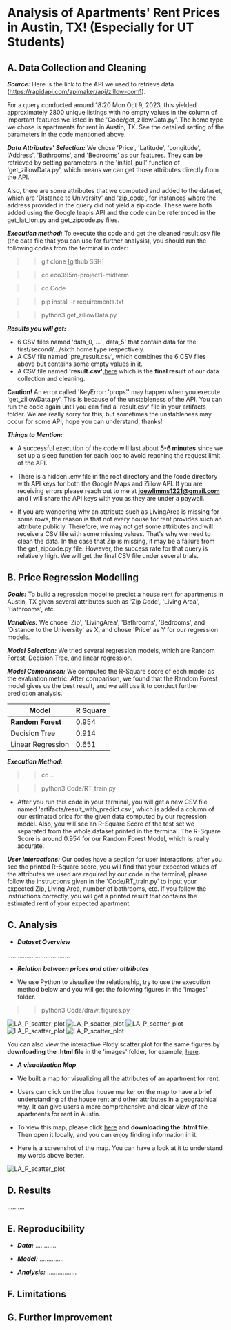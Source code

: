 # Analysis of Apartments' Rent Prices in Austin, TX! (Especially for UT Students)


## A. Data Collection and Cleaning
 
***Source:*** Here is the link to the API we used to retrieve data (https://rapidapi.com/apimaker/api/zillow-com1). 

For a query conducted around 18:20 Mon Oct 9, 2023, this yielded approximately 2800 unique listings with no empty values in the column of important features we listed in the 'Code/get_zillowData.py'. The home type we chose is apartments for rent in Austin, TX. See the detailed setting of the parameters in the code mentioned above.

***Data Attributes' Selection:***
We chose 'Price', 'Latitude', 'Longitude', 'Address', 'Bathrooms', and 'Bedrooms' as our features. They can be retrieved by setting parameters in the 'initial_pull' function of 'get_zillowData.py', which means we can get those attributes directly from the API.

Also, there are some attributes that we computed and added to the dataset, which are 'Distance to University' and 'zip_code', for instances where the address provided in the query did not yield a zip code. These were both added using the Google leapis API and the code can be referenced in the get_lat_lon.py and get_zipcode.py files.


***Execution method:*** To execute the code and get the cleaned result.csv file (the data file that you can use for further analysis), you should run the following codes from the terminal in order: 

>> git clone [github SSH]

>> cd eco395m-project1-midterm

>> cd Code  

>> pip install -r requirements.txt

>> python3 get_zillowData.py

***Results you will get:***
* 6 CSV files named 'data_0, ... , data_5' that contain data for the first/second/.../sixth home type respectively.
* A CSV file named 'pre_result.csv', which combines the 6 CSV files above but contains some empty values in it.
* A CSV file named **'result.csv'**,[here](artifacts/result.csv) which is the **final result** of our data collection and cleaning.  

**Caution!** An error called 'KeyError: 'props'' may happen when you execute 'get_zillowData.py'. This is because of the unstableness of the API. You can run the code again until you can find a 'result.csv' file in your artifacts folder. We are really sorry for this, but sometimes the unstableness may occur for some API, hope you can understand, thanks!
 
   
***Things to Mention:***
 
* A successful execution of the code will last about **5-6 minutes** since we set up a sleep function for each loop to avoid reaching the request limit of the API. 


* There is a hidden .env file in the root directory and the /code directory with API keys for both the Google Maps and Zillow API. If you are receiving errors please reach out to me at **joewlimms1221@gmail.com** and I will share the API keys with you as they are under a paywall.


* If you are wondering why an attribute such as LivingArea is missing for some rows, the reason is that not every house for rent provides such an attribute publicly. Therefore, we may not get some attributes and will receive a CSV file with some missing values. That's why we need to clean the data. In the case that Zip is missing, it may be a failure from the get_zipcode.py file. However, the success rate for that query is relatively high. We will get the final CSV file under several trials.


## B. Price Regression Modelling

***Goals:*** To build a regression model to predict a house rent for apartments in Austin, TX given several attributes such as 'Zip Code', 'Living Area', 'Bathrooms', etc.

***Variables:*** We chose 'Zip', 'LivingArea', 'Bathrooms', 'Bedrooms', and 'Distance to the University' as X, and chose 'Price' as Y for our regression models.

***Model Selection:*** We tried several regression models, which are Random Forest, Decision Tree, and linear regression.

***Model Comparison:*** We computed the R-Square score of each model as the evaluation metric. After comparison, we found that the Random Forest model gives us the best result, and we will use it to conduct further prediction analysis.  

|  Model   | R Square  |
|  ----  | ----  |
| **Random Forest** | 0.954 |
| Decision Tree  | 0.914 |
| Linear Regression  | 0.651 |

    
  
***Execution Method:***

>> cd ..

>> python3 Code/RT_train.py

* After you run this code in your terminal, you will get a new CSV file named 'artifacts/result_with_predict.csv', which is added a column of our estimated price for the given data computed by our regression model. Also, you will see an R-Square Score of the test set we separated from the whole dataset printed in the terminal. The R-Square Score is around 0.954 for our Random Forest Model, which is really accurate.

***User Interactions:***
Our codes have a section for user interactions, after you see the printed R-Square score, you will find that your expected values of the attributes we used are required by our code in the terminal, please follow the instructions given in the 'Code/RT_train.py' to input your expected Zip, Living Area, number of bathrooms, etc. If you follow the instructions correctly, you will get a printed result that contains the estimated rent of your expected apartment.





## C. Analysis


* ***Dataset Overview***

....................................



* ***Relation between prices and other attributes***

* We use Python to visualize the relationship, try to use the execution method below and you will get the following figures in the 'images' folder.

  
>> python3 Code/draw_figures.py

![LA_P_scatter_plot](images/Price_Area.png)
![LA_P_scatter_plot](images/Price_Distance.png)
![LA_P_scatter_plot](images/Price_Bathrooms.png)
![LA_P_scatter_plot](images/Price_Bedrooms.png)
![LA_P_scatter_plot](images/Price_Zip.png)


You can also view the interactive Plotly scatter plot for the same figures by **downloading the .html file** in the 'images' folder, for example, [here](images/DISvsPRICE_scatter_plot.html).

* ***A visualization Map***

* We built a map for visualizing all the attributes of an apartment for rent.

* Users can click on the blue house marker on the map to have a brief understanding of the house rent and other attributes in a geographical way. It can give users a more comprehensive and clear view of the apartments for rent in Austin.

* To view this map, please click [here](images/rent_price_map.html) and **downloading the .html file**. Then open it locally, and you can enjoy finding information in it.


* Here is a screenshot of the map. You can have a look at it to understand my words above better.


![LA_P_scatter_plot](images/screenshot_of_map.png)
  

## D. Results  
..........  


## E. Reproducibility

* ***Data:***
............
  
* ***Model:***
..............
  
* ***Analysis:***
.................
  
  



## F. Limitations

  
## G. Further Improvement





